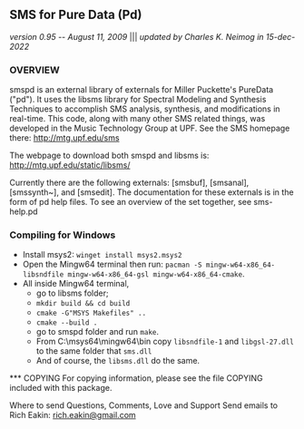 ## SMS for Pure Data (Pd)
_version 0.95 -- August 11, 2009_ |||    _updated by Charles K. Neimog in 15-dec-2022_

### OVERVIEW
smspd is an external library of externals for Miller Puckette's PureData ("pd"). 
It uses the libsms library for Spectral Modeling and Synthesis Techniques to 
accomplish SMS analysis, synthesis, and modifications in real-time. This code,
along with many other SMS related things, was developed in the Music Technology 
Group at UPF.  See the SMS homepage there: http://mtg.upf.edu/sms

The webpage to download both smspd and libsms is: http://mtg.upf.edu/static/libsms/

Currently there are the following externals: [smsbuf], [smsanal], [smssynth~],
and [smsedit].  The documentation for these externals is in the form of pd help files.
To see an overview of the set together, see sms-help.pd

### Compiling for Windows
* Install msys2: `winget install msys2.msys2`
* Open the Mingw64 terminal then run: `pacman -S mingw-w64-x86_64-libsndfile mingw-w64-x86_64-gsl mingw-w64-x86_64-cmake`. 
* All inside Mingw64 terminal, 
    * go to libsms folder;
    * `mkdir build && cd build`
    * `cmake -G"MSYS Makefiles" ..`
    * `cmake --build .`
    * go to smspd folder and run `make`.
    * From C:\msys64\mingw64\bin copy `libsndfile-1` and `libgsl-27.dll` to the same folder that `sms.dll`
    * And of course, the `libsms.dll` do the same.


*** COPYING
For copying information, please see the file COPYING included with this package.

Where to send Questions, Comments, Love and Support
Send emails to Rich Eakin: rich.eakin@gmail.com
